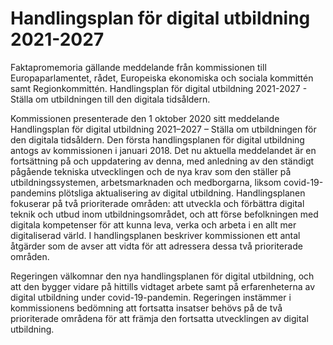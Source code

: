 # Handlingsplan för digital utbildning 2021-2027

Faktapromemoria gällande meddelande från kommissionen till Europaparlamentet, rådet, Europeiska ekonomiska och sociala kommittén samt Regionkommittén. Handlingsplan för digital utbildning 2021\-2027 \- Ställa om utbildningen till den digitala tidsåldern.

Kommissionen presenterade den 1 oktober 2020 sitt meddelande Handlingsplan för digital utbildning 2021–2027 – Ställa om utbildningen för den digitala tidsåldern. Den första handlingsplanen för digital utbildning antogs av kommissionen i januari 2018\. Det nu aktuella meddelandet är en fortsättning på och uppdatering av denna, med anledning av den ständigt pågående tekniska utvecklingen och de nya krav som den ställer på utbildningssystemen, arbetsmarknaden och medborgarna, liksom covid\-19\-pandemins plötsliga aktualisering av digital utbildning. Handlingsplanen fokuserar på två prioriterade områden: att utveckla och förbättra digital teknik och utbud inom utbildningsområdet, och att förse befolkningen med digitala kompetenser för att kunna leva, verka och arbeta i en allt mer digitaliserad värld. I handlingsplanen beskriver kommissionen ett antal åtgärder som de avser att vidta för att adressera dessa två prioriterade områden.

Regeringen välkomnar den nya handlingsplanen för digital utbildning, och att den bygger vidare på hittills vidtaget arbete samt på erfarenheterna av digital utbildning under covid\-19\-pandemin. Regeringen instämmer i kommissionens bedömning att fortsatta insatser behövs på de två prioriterade områdena för att främja den fortsatta utvecklingen av digital utbildning.
